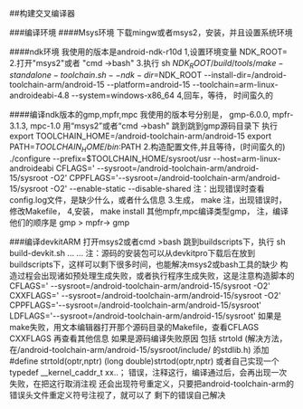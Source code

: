 ##构建交叉编译器

###编译环境
####Msys环境
	下载mingw或者msys2，安装，并且设置系统环境

####ndk环境
	我使用的版本是android-ndk-r10d
	1,设置环境变量
		NDK_ROOT=<android-ndk-r10d>
	2.打开"msys2"或者 "cmd ->bash" 
	3.执行
		sh $NDK_ROOT/build/tools/make-standalone-toolchain.sh --ndk-dir=$NDK_ROOT --install-dir=<install-dir>/android-toolchain-arm/android-15 --platform=android-15 --toolchain=arm-linux-androideabi-4.8 --system=windows-x86_64
	4,回车，等待， 时间蛮久的

####编译ndk版本的gmp,mpfr,mpc
	我使用的版本号分别是， gmp-6.0.0, mpfr-3.1.3, mpc-1.0
	用“msys2”或者“cmd ->bash" 跳到跳到gmp源码目录下
	执行
		export TOOLCHAIN_HOME=<install-dir>/android-toolchain-arm/android-15
		export PATH=$TOOLCHAIN_HOME/bin:$PATH
	2.构造配置文件,并且等待，(时间蛮久的)
		./configure --prefix=$TOOLCHAIN_HOME/sysroot/usr --host=arm-linux-androideabi CFLAGS=' --sysroot=<install-dir>/android-toolchain-arm/android-15/sysroot -O2' CPPFLAGS='--sysroot=<install-dir>/android-toolchain-arm/android-15/sysroot -O2' --enable-static --disable-shared
	注：出现错误时查看config.log文件，是缺少什么，或者什么信息
	3.生成，
		make
	注，出现错误时，修改Makefile，
	4,安装，
		make install
	其他mpfr,mpc编译类型gmp，
	注，编译他们的顺序是  gmp > mpfr-> gmp
	
###编译devkitARM
	打开msys2或者cmd >bash
	跳到buildscripts下，执行
		sh build-devkit.sh
		...
		...
	注：源码的安装包可以从devkitpro下载后在放到buildscripts下，这样可以剩下很多时间，也能解决msys2或bash工具的缺少
	构造过程会出现诸如预处理生成失败，或者执行程序生成失败，这是注意构造脚本的
		CFLAGS=' --sysroot=<install-dir>/android-toolchain-arm/android-15/sysroot -O2'
		CXXFLAGS=' --sysroot=<install-dir>/android-toolchain-arm/android-15/sysroot -O2'
		CPPFLAGS='--sysroot=<install-dir>/android-toolchain-arm/android-15/sysroot'
		LDFLAGS='--sysroot=<install-dir>/android-toolchain-arm/android-15/sysroot'
	如果是make失败，用文本编辑器打开那个源码目录的Makefile，查看CFLAGS CXXFLAGS 再查看其他信息
	如果是源码编译失败原因
		包括 strtold 
			(解决方法，在<install-dir>/android-toolchain-arm/android-15/sysroot/include/    的stdlib.h) 添加
				#define strtold(optr,nptr)  (long double)strtod(optr,nptr)
			或者自己实现一个
		typedef __kernel_caddr_t xx..；
			错误，注释这行，编译通过后，会再出现一次失败，在把这行取消注视
		还会出现符号重定义，只要把android-toolchain-arm的错误头文件重定义符号注视了，就可以了
		剩下的错误自己解决
	
	
		
	
	
	